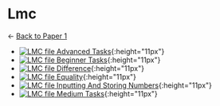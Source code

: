 # Lmc

← [Back to Paper 1](..)

- [![LMC file](https://img.icons8.com/windows/512/4a90e2/important-file.png) Advanced Tasks](advanced_tasks.lmc){:height="11px"}
- [![LMC file](https://img.icons8.com/windows/512/4a90e2/important-file.png) Beginner Tasks](beginner_tasks.lmc){:height="11px"}
- [![LMC file](https://img.icons8.com/windows/512/4a90e2/important-file.png) Difference](difference.lmc){:height="11px"}
- [![LMC file](https://img.icons8.com/windows/512/4a90e2/important-file.png) Equality](equality.lmc){:height="11px"}
- [![LMC file](https://img.icons8.com/windows/512/4a90e2/important-file.png) Inputting And Storing Numbers](inputting_and_storing_numbers.lmc){:height="11px"}
- [![LMC file](https://img.icons8.com/windows/512/4a90e2/important-file.png) Medium Tasks](medium_tasks.lmc){:height="11px"}
